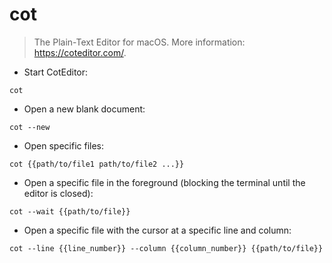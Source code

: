 # cot

> The Plain-Text Editor for macOS.
> More information: <https://coteditor.com/>.

- Start CotEditor:

`cot`

- Open a new blank document:

`cot --new`

- Open specific files:

`cot {{path/to/file1 path/to/file2 ...}}`

- Open a specific file in the foreground (blocking the terminal until the editor is closed):

`cot --wait {{path/to/file}}`

- Open a specific file with the cursor at a specific line and column:

`cot --line {{line_number}} --column {{column_number}} {{path/to/file}}`
